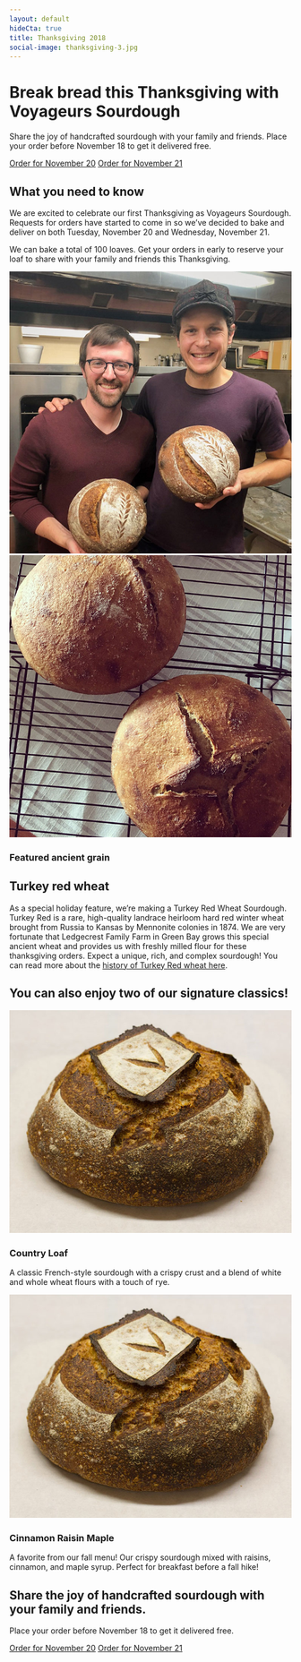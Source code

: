 ```yaml
---
layout: default
hideCta: true
title: Thanksgiving 2018
social-image: thanksgiving-3.jpg
---
```


<div class="pa3 pa4-l vh-100-l flex-ns cover bg-center" style="background-image: url(/images/thanksgiving-3.jpg);">
  <div class="mv4 pv5-l" style="max-width: 850px;">
    <h1 class="mt3-l white f2 f1-l lh-title text-shadow">Break bread this Thanksgiving with Voyageurs Sourdough</h1>
    <p class="f4 f3-l white text-shadow" style="max-width: 600px;">Share the joy of handcrafted sourdough with your family and friends. Place your order before November 18 to get it delivered free.</p>
    <a href="https://goo.gl/forms/zHt9PTx3PXeOzVfk2" target="_blank" class="dib link bg-sky white ba bw1 b--white-50 f4 mt2 ph3 pv2 br3 b dim ttu tracked tc">Order for November 20</a>
    <a href="https://goo.gl/forms/M3HtMJZoSsq2u1ls1" target="_blank" class="dib link bg-sky white ba bw1 b--white-50 f4 mt2 ph3 pv2 br3 b dim ttu tracked tc">Order for November 21</a>
  </div>
</div>

<section class="mw8 pa4 center flex-ns items-center">
  <div class="w-60-ns pr4-ns">
    <h2 class="mt0 f3 f2-l fw4 crema lh-title">What you need to know</h2>
    <p>We are excited to celebrate our first Thanksgiving as Voyageurs Sourdough. Requests for orders have started to come in so we’ve decided to bake and deliver on both Tuesday, November 20 and Wednesday, November 21.</p>
    <p>We can bake a total of 100 loaves. Get your orders in early to reserve your loaf to share with your family and friends this Thanksgiving.</p>
  </div>
  <div class="w-40-ns">
    <img class="db w-100 mb3 mb0-ns br-pill" src="/images/ben-and-kevin.jpg">
  </div>
</section>

<section class="mw8 pa4 center flex-ns items-center">
  <div class="w-40-ns">
    <img class="db w-100 mb3 mb0-ns br4" src="/images/antiquity-emmer.jpg">
  </div>
  <div class="w-60-ns pl4-ns">
    <h3 class="mv0 f6 f4-l ttu tracked sky">Featured ancient grain</h3>
    <h2 class="mt0 f3 f2-l fw4 crema lh-title">Turkey red wheat</h2>
    <p>As a special holiday feature, we’re making a Turkey Red Wheat Sourdough. Turkey Red is a rare, high-quality landrace heirloom hard red winter wheat brought from Russia to Kansas by Mennonite colonies in 1874. We are very fortunate that Ledgecrest Family Farm in Green Bay grows this special ancient wheat and provides us with freshly milled flour for these thanksgiving orders. Expect a unique, rich, and complex sourdough! You can read more about the <a target="_blank" class="link crema b" href="https://www.history.com/the-promised-land/the-wheat-chest.html">history of Turkey Red wheat here</a>.</p>
  </div>
</section>

<section class="pa3 pa4-ns mt4 bg-top cover" style="background-image: url(/images/background-pattern.svg);">
  <div class="pa4 mw8 center bg-white">
    <h2 class="mt0 mb4 mw6 center crema f3 f2-l fw4 lh-title tc">You can also enjoy two of our signature classics!</h2>
    <div class="flex-ns">
      <div class="w-50-ns pr3-ns">
        <img class="br4 db w-100 mb3 mb0-ns" src="/images/country-loaf-product.jpg">
        <h3 class="mt0 mt3-ns sky">Country Loaf</h3>
        <p class="mb4">A classic French-style sourdough with a crispy crust and a blend of white and whole wheat flours with a touch of rye.</p>
      </div>
      <div class="w-50-ns pl3-ns">
        <img class="br4 db w-100 mb3 mb0-ns" src="/images/country-loaf-product.jpg">
        <h3 class="mt0 mt3-ns sky">Cinnamon Raisin Maple</h3>
        <p class="mb4">A favorite from our fall menu! Our crispy sourdough mixed with raisins, cinnamon, and maple syrup. Perfect for breakfast before a fall hike!</p>
      </div>
    </div>
  </div>
</section>

<section class="mw8 pv4 pv6-l ph4 center tc">
  <h2 class="mw7 center mt0 f3 f2-l fw4 crema lh-title">Share the joy of handcrafted sourdough with your family and friends.</h2>
  <p class="f4 f3-l">Place your order before November 18 to get it delivered free.</p>
  <a href="https://goo.gl/forms/zHt9PTx3PXeOzVfk2" target="_blank" class="dib link bg-sky white ba bw1 b--white-50 f4 mt2 ph3 pv2 br3 b dim ttu tracked">Order for November 20</a>
  <a href="https://goo.gl/forms/M3HtMJZoSsq2u1ls1" target="_blank" class="dib link bg-sky white ba bw1 b--white-50 f4 mt2 ph3 pv2 br3 b dim ttu tracked">Order for November 21</a>
</section>
